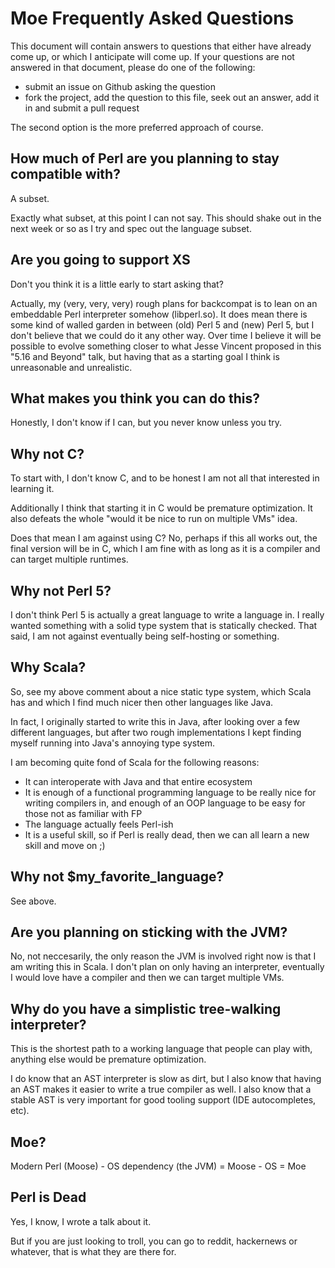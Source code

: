 # Moe Frequently Asked Questions

This document will contain answers to questions that either have
already come up, or which I anticipate will come up. If your 
questions are not answered in that document, please do one of 
the following:

* submit an issue on Github asking the question 
* fork the project, add the question to this file, seek out an 
answer, add it in and submit a pull request

The second option is the more preferred approach of course.

## How much of Perl are you planning to stay compatible with?

A subset.

Exactly what subset, at this point I can not say. This should 
shake out in the next week or so as I try and spec out the 
language subset.

## Are you going to support XS

Don't you think it is a little early to start asking that?

Actually, my (very, very, very) rough plans for backcompat is to 
lean on an embeddable Perl interpreter somehow (libperl.so). It 
does mean there is some kind of walled garden in between (old) 
Perl 5 and (new) Perl 5, but I don't believe that we could do it 
any other way. Over time I believe it will be possible to evolve
something closer to what Jesse Vincent proposed in this "5.16 and 
Beyond" talk, but having that as a starting goal I think is 
unreasonable and unrealistic.

## What makes you think you can do this?

Honestly, I don't know if I can, but you never know unless you try.

## Why not C?

To start with, I don't know C, and to be honest I am not all that
interested in learning it. 

Additionally I think that starting it in C would be premature 
optimization. It also defeats the whole "would it be nice to run
on multiple VMs" idea.

Does that mean I am against using C? No, perhaps if this all 
works out, the final version will be in C, which I am fine with 
as long as it is a compiler and can target multiple runtimes.

## Why not Perl 5?

I don't think Perl 5 is actually a great language to write a 
language in. I really wanted something with a solid type system 
that is statically checked. That said, I am not against eventually 
being self-hosting or something.

## Why Scala?

So, see my above comment about a nice static type system, which 
Scala has and which I find much nicer then other languages like 
Java.

In fact, I originally started to write this in Java, after looking 
over a few different languages, but after two rough implementations 
I kept finding myself running into Java's annoying type system. 

I am becoming quite fond of Scala for the following reasons:

* It can interoperate with Java and that entire ecosystem
* It is enough of a functional programming language to be really 
  nice for writing compilers in, and enough of an OOP language to 
  be easy for those not as familiar with FP
* The language actually feels Perl-ish
* It is a useful skill, so if Perl is really dead, then we can all 
  learn a new skill and move on ;)

## Why not $my_favorite_language?

See above.

## Are you planning on sticking with the JVM?

No, not neccesarily, the only reason the JVM is involved right 
now is that I am writing this in Scala. I don't plan on only 
having an interpreter, eventually I would love have a compiler
and then we can target multiple VMs.

## Why do you have a simplistic tree-walking interpreter?

This is the shortest path to a working language that people can
play with, anything else would be premature optimization.

I do know that an AST interpreter is slow as dirt, but I also 
know that having an AST makes it easier to write a true compiler 
as well. I also know that a stable AST is very important for good
tooling support (IDE autocompletes, etc).

## Moe?

Modern Perl (Moose) - OS dependency (the JVM) = Moose - OS = Moe

## Perl is Dead

Yes, I know, I wrote a talk about it.

But if you are just looking to troll, you can go to reddit, 
hackernews or whatever, that is what they are there for.


